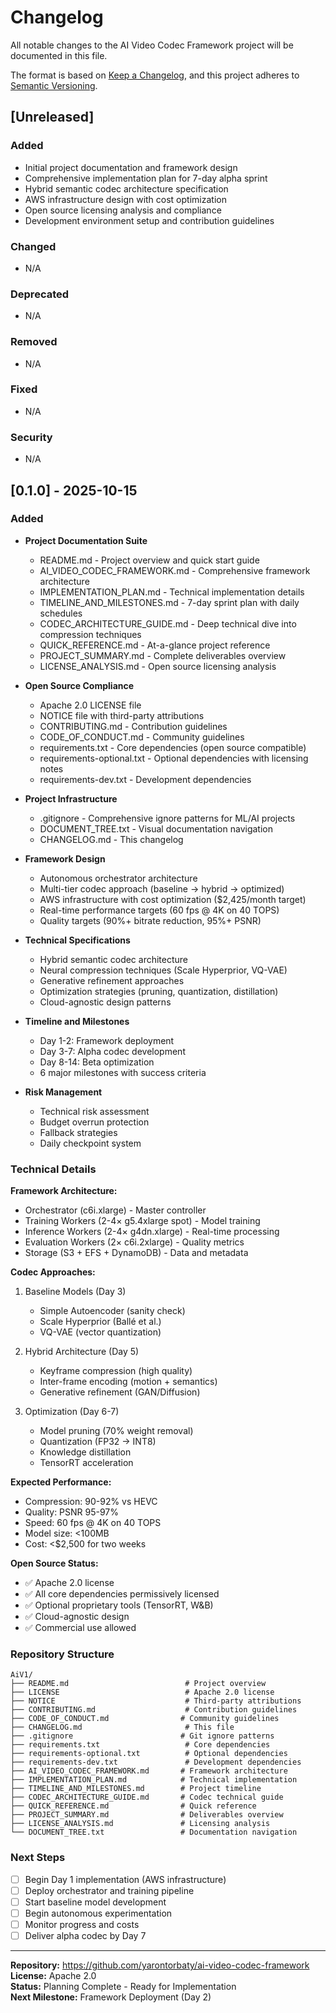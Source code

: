 # Changelog

All notable changes to the AI Video Codec Framework project will be documented in this file.

The format is based on [Keep a Changelog](https://keepachangelog.com/en/1.0.0/),
and this project adheres to [Semantic Versioning](https://semver.org/spec/v2.0.0.html).

## [Unreleased]

### Added
- Initial project documentation and framework design
- Comprehensive implementation plan for 7-day alpha sprint
- Hybrid semantic codec architecture specification
- AWS infrastructure design with cost optimization
- Open source licensing analysis and compliance
- Development environment setup and contribution guidelines

### Changed
- N/A

### Deprecated
- N/A

### Removed
- N/A

### Fixed
- N/A

### Security
- N/A

## [0.1.0] - 2025-10-15

### Added
- **Project Documentation Suite**
  - README.md - Project overview and quick start guide
  - AI_VIDEO_CODEC_FRAMEWORK.md - Comprehensive framework architecture
  - IMPLEMENTATION_PLAN.md - Technical implementation details
  - TIMELINE_AND_MILESTONES.md - 7-day sprint plan with daily schedules
  - CODEC_ARCHITECTURE_GUIDE.md - Deep technical dive into compression techniques
  - QUICK_REFERENCE.md - At-a-glance project reference
  - PROJECT_SUMMARY.md - Complete deliverables overview
  - LICENSE_ANALYSIS.md - Open source licensing analysis

- **Open Source Compliance**
  - Apache 2.0 LICENSE file
  - NOTICE file with third-party attributions
  - CONTRIBUTING.md - Contribution guidelines
  - CODE_OF_CONDUCT.md - Community guidelines
  - requirements.txt - Core dependencies (open source compatible)
  - requirements-optional.txt - Optional dependencies with licensing notes
  - requirements-dev.txt - Development dependencies

- **Project Infrastructure**
  - .gitignore - Comprehensive ignore patterns for ML/AI projects
  - DOCUMENT_TREE.txt - Visual documentation navigation
  - CHANGELOG.md - This changelog

- **Framework Design**
  - Autonomous orchestrator architecture
  - Multi-tier codec approach (baseline → hybrid → optimized)
  - AWS infrastructure with cost optimization ($2,425/month target)
  - Real-time performance targets (60 fps @ 4K on 40 TOPS)
  - Quality targets (90%+ bitrate reduction, 95%+ PSNR)

- **Technical Specifications**
  - Hybrid semantic codec architecture
  - Neural compression techniques (Scale Hyperprior, VQ-VAE)
  - Generative refinement approaches
  - Optimization strategies (pruning, quantization, distillation)
  - Cloud-agnostic design patterns

- **Timeline and Milestones**
  - Day 1-2: Framework deployment
  - Day 3-7: Alpha codec development
  - Day 8-14: Beta optimization
  - 6 major milestones with success criteria

- **Risk Management**
  - Technical risk assessment
  - Budget overrun protection
  - Fallback strategies
  - Daily checkpoint system

### Technical Details

**Framework Architecture:**
- Orchestrator (c6i.xlarge) - Master controller
- Training Workers (2-4× g5.4xlarge spot) - Model training
- Inference Workers (2-4× g4dn.xlarge) - Real-time processing
- Evaluation Workers (2× c6i.2xlarge) - Quality metrics
- Storage (S3 + EFS + DynamoDB) - Data and metadata

**Codec Approaches:**
1. Baseline Models (Day 3)
   - Simple Autoencoder (sanity check)
   - Scale Hyperprior (Ballé et al.)
   - VQ-VAE (vector quantization)

2. Hybrid Architecture (Day 5)
   - Keyframe compression (high quality)
   - Inter-frame encoding (motion + semantics)
   - Generative refinement (GAN/Diffusion)

3. Optimization (Day 6-7)
   - Model pruning (70% weight removal)
   - Quantization (FP32 → INT8)
   - Knowledge distillation
   - TensorRT acceleration

**Expected Performance:**
- Compression: 90-92% vs HEVC
- Quality: PSNR 95-97%
- Speed: 60 fps @ 4K on 40 TOPS
- Model size: <100MB
- Cost: <$2,500 for two weeks

**Open Source Status:**
- ✅ Apache 2.0 license
- ✅ All core dependencies permissively licensed
- ✅ Optional proprietary tools (TensorRT, W&B)
- ✅ Cloud-agnostic design
- ✅ Commercial use allowed

### Repository Structure
```
AiV1/
├── README.md                          # Project overview
├── LICENSE                            # Apache 2.0 license
├── NOTICE                             # Third-party attributions
├── CONTRIBUTING.md                    # Contribution guidelines
├── CODE_OF_CONDUCT.md                # Community guidelines
├── CHANGELOG.md                       # This file
├── .gitignore                        # Git ignore patterns
├── requirements.txt                   # Core dependencies
├── requirements-optional.txt          # Optional dependencies
├── requirements-dev.txt               # Development dependencies
├── AI_VIDEO_CODEC_FRAMEWORK.md       # Framework architecture
├── IMPLEMENTATION_PLAN.md            # Technical implementation
├── TIMELINE_AND_MILESTONES.md        # Project timeline
├── CODEC_ARCHITECTURE_GUIDE.md       # Codec technical guide
├── QUICK_REFERENCE.md                # Quick reference
├── PROJECT_SUMMARY.md                # Deliverables overview
├── LICENSE_ANALYSIS.md               # Licensing analysis
└── DOCUMENT_TREE.txt                 # Documentation navigation
```

### Next Steps
- [ ] Begin Day 1 implementation (AWS infrastructure)
- [ ] Deploy orchestrator and training pipeline
- [ ] Start baseline model development
- [ ] Begin autonomous experimentation
- [ ] Monitor progress and costs
- [ ] Deliver alpha codec by Day 7

---

**Repository:** https://github.com/yarontorbaty/ai-video-codec-framework  
**License:** Apache 2.0  
**Status:** Planning Complete - Ready for Implementation  
**Next Milestone:** Framework Deployment (Day 2)
